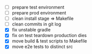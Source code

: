 -[ ] prepare test environment
-[ ] prepare prod environment
-[ ] clean install stage => Makefile
-[ ] clean commits in git log
-[x] fix unstable gradle
-[x] fix on test teardown production dies
-[x] move build & test scripts to Makefile
-[x] move e2e tests to distinct src
